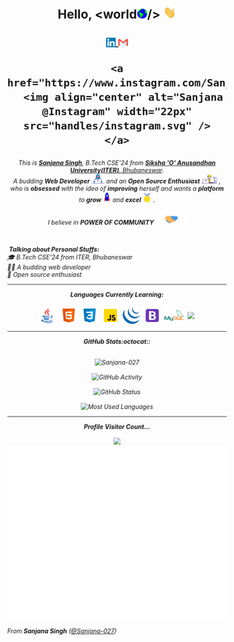<h1 align="center">Hello, &ltworld<img src="gif/Earth.gif" width="24px">/> <img src="gif/Hi.gif" width="30px">
  
<p align = "center">
      <a href="https://www.linkedin.com/in/sanjana-singh-086a31211">
      <img align="center" alt="Sanjana @LinkedIN" width="22px" src="handles/linkedin.svg" />
    </a>
      <a href="mailto:sanjanasingh02710@gmail.com">
      <img align="center" alt="Sanjana @Mail" width="22px" src="handles/gmail.svg" />
    </a>
    
    <a href="https://www.instagram.com/Sanjana_Singh027_">
      <img align="center" alt="Sanjana @Instagram" width="22px" src="handles/instagram.svg" />
    </a>
  </p>
</h1>








<p align="center">
  <em>
    This is <a href="https://github.com/Sanjan-027"><b>Sanjana Singh</b></a>, B.Tech CSE'24 from <a href="https://www.soa.ac.in/"> <b>Siksha 'O' Anusandhan University(ITER)</b>, Bhubaneswar</a>. <br>
    A budding <b>Web Developer</b> <img src="gif/Developer.gif" width="30px"> and an <b>Open Source Enthusiast</b>&nbsp;<img src="gif/Designer.gif" width="36px">&nbsp,<br>who is <b>obsessed</b>
    with the idea of <b>improving</b> herself and wants a <b>platform</b> to 
    <b>grow</b> <img src="gif/Rocket.gif" width="18px"> and 
    <b>excel</b> <img src="gif/Medal.gif" width="20px">&nbsp.
  </em> 
  <br>
  <br>
  <i>I believe in <b><i>POWER OF COMMUNITY</i></b> <img src="gif/Handshake.gif" width="70px">
</p>
 <br />
  
  
  &nbsp;***Talking about Personal Stuffs:***<br/>
🎓 B.Tech CSE'24 from ITER, Bhubaneswar<br/>
👨‍💻 A budding web developer<br/>
🎯 Open source enthusiast<br/>


<hr>
<p align="center">
<i><b>Languages Currently Learning:</b></i> 
  <br><br>
  <img align="center" src="languages/java.svg" width="43px" />&nbsp;
  <img align="center" src="languages/html5.svg" width="40px" />&nbsp;
  <img align="center" src="languages/css3.svg" width="40px" />&nbsp;
  <img align="center" src="languages/javascript.svg" width="40px" />&nbsp;
  <img align="center" src="languages/jquery.svg" width="40px" />&nbsp;
  <img align="center" src="languages/bootstrap.svg" width="40px" />&nbsp;
  <img align="center" src="languages/mysql.svg" width="45px" />&nbsp;
  <img align="center" src="languages/RegEx.png" width="40px" />&nbsp;
  
</p>

<hr>

<p align = "center">
  <i><b>GitHub Stats:octocat::</b></i>
  <br><br>

<p align="center">
<img src = "https://github-readme-streak-stats.herokuapp.com?user=Sanjana-027&theme=radical&ring=DD2727&fire=DD2727&dates=DD6227&sideNums=176FC5&sideLabels=1E90FF" alt="Sanjana-027" /><br><br>
<img src = "https://lostgirljourney-on-github.herokuapp.com/graph?username=Sanjana-027&theme=dracula&bg_color=000000&hide_border=true" alt="GitHub Activity" /><br><br>
<img src="https://github-readme-stats.vercel.app/api?username=Sanjana-027&count_private=true&show_icons=true&theme=algolia" alt="GitHub Status"/><br><br>
<img src = "https://github-readme-stats.vercel.app/api/top-langs/?username=Sanjana-027&show_icons=true&layout=compact&theme=algolia" alt="Most Used Languages">
</p>

<hr>

<p align="center"> 
  <i><b>Profile Visitor Count...</b></i><br><br>
  <img src="https://profile-counter.glitch.me/Sanjana-027/count.svg" /><br>
  <img src="gif/hello.gif" height="400">
  
</p>



From **Sanjana Singh** ([@Sanjana-027](https://github.com/Sanjana-027))


